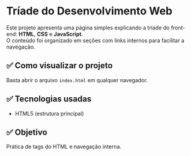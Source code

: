 # Tríade do Desenvolvimento Web

Este projeto apresenta uma página simples explicando a tríade do front-end: **HTML**, **CSS** e **JavaScript**.  
O conteúdo foi organizado em seções com links internos para facilitar a navegação.

## ✅ Como visualizar o projeto

Basta abrir o arquivo `index.html` em qualquer navegador.

## ✅ Tecnologias usadas

- HTML5 (estrutura principal)

## ✅ Objetivo

Prática de tags do HTML e navegação interna.
